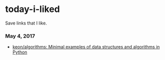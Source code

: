 # today-i-liked
Save links that I like.

### May 4, 2017
- [keon/algorithms: Minimal examples of data structures and algorithms in Python](https://github.com/keon/algorithms) 
